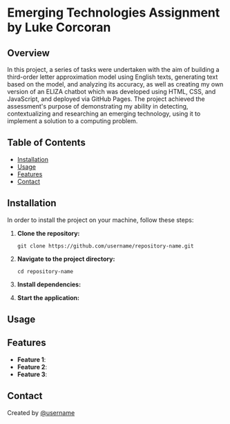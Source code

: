 # Emerging Technologies Assignment by Luke Corcoran
## Overview

In this project, a series of tasks were undertaken with the aim of building a third-order letter approximation model using English texts, generating text based on the model, and analyzing its accuracy, as well as creating my own version of an ELIZA chatbot which was developed using HTML, CSS, and JavaScript, and deployed via GitHub Pages. The project achieved the assessment's purpose of demonstrating my ability in detecting, contextualizing and researching an emerging technology, using it to implement a solution to a computing problem.

## Table of Contents
- [Installation](#installation)
- [Usage](#usage)
- [Features](#features)
- [Contact](#contact)

## Installation

In order to install the project on your machine, follow these steps:

1. **Clone the repository:**
   ```
   git clone https://github.com/username/repository-name.git
   ```
   
2. **Navigate to the project directory:**
   ```
   cd repository-name
   ```
   
3. **Install dependencies:**
4. **Start the application:**

## Usage


## Features

- **Feature 1**: 
- **Feature 2**: 
- **Feature 3**: 


## Contact

Created by [@username](https://github.com/username)
